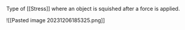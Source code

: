 Type of [[Stress]] where an object is squished after a force is applied.

![[Pasted image 20231206185325.png]]
